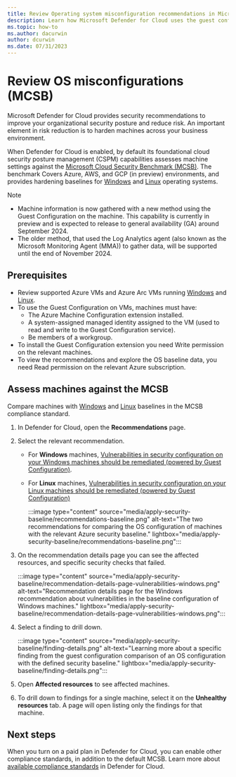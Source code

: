 ```yaml
---
title: Review Operating system misconfiguration recommendations in Microsoft Defender for Cloud
description: Learn how Microsoft Defender for Cloud uses the guest configuration to compare machine OS settings with baselines in Microsoft Cloud Security Benchmark.
ms.topic: how-to
ms.author: dacurwin
author: dcurwin
ms.date: 07/31/2023
---
```


# Review OS misconfigurations (MCSB) 

Microsoft Defender for Cloud provides security recommendations to improve your organizational security posture and reduce risk. An important element in risk reduction is to harden machines across your business environment.

When Defender for Cloud is enabled, by default its foundational cloud security posture management (CSPM) capabilities assesses machine settings against the [Microsoft Cloud Security Benchmark (MCSB)](/security/benchmark/azure/introduction). The benchmark Covers Azure, AWS, and GCP (in preview) environments, and provides hardening baselines for [Windows](/azure/governance/policy/samples/guest-configuration-baseline-windows) and [Linux](/azure/governance/policy/samples/guest-configuration-baseline-linux) operating systems.

> [!NOTE]
> - Machine information is now gathered with a new method using the Guest Configuration on the machine. This capability is currently in preview and is expected to release to general availability (GA) around September 2024.
> - The older method, that used the Log Analytics agent (also known as the Microsoft Monitoring Agent (MMA)) to gather data, will be supported until the end of November 2024.


## Prerequisites

- Review supported Azure VMs and Azure Arc VMs running  [Windows](support-matrix-defender-for-servers.md#windows-machine-support) and [Linux](support-matrix-defender-for-servers.md#linux-machine-support).
- To use the Guest Configuration on VMs, machines must have:
    -  The Azure Machine Configuration extension installed.
    - A system-assigned managed identity assigned to the VM (used to read and write to the Guest Configuration service).
    - Be members of a workgroup.
- To install the Guest Configuration extension you need Write permission on the relevant machines.
- To view the recommendations and explore the OS baseline data, you need Read permission on the relevant Azure subscription.



## Assess machines against the MCSB

Compare machines with [Windows](/azure/governance/policy/samples/guest-configuration-baseline-windows) and [Linux](/azure/governance/policy/samples/guest-configuration-baseline-linux) baselines in the MCSB compliance standard.


1. In Defender for Cloud, open the **Recommendations** page.
1. Select the relevant recommendation.
    - For **Windows** machines, [Vulnerabilities in security configuration on your Windows machines should be remediated (powered by Guest Configuration)](https://portal.azure.com/#blade/Microsoft_Azure_Security/RecommendationsBlade/assessmentKey/8c3d9ad0-3639-4686-9cd2-2b2ab2609bda).
    - For **Linux** machines, [Vulnerabilities in security configuration on your Linux machines should be remediated (powered by Guest Configuration)](https://portal.azure.com/#blade/Microsoft_Azure_Security/RecommendationsBlade/assessmentKey/1f655fb7-63ca-4980-91a3-56dbc2b715c6)  
    
        :::image type="content" source="media/apply-security-baseline/recommendations-baseline.png" alt-text="The two recommendations for comparing the OS configuration of machines with the relevant Azure security baseline." lightbox="media/apply-security-baseline/recommendations-baseline.png":::

1. On the recommendation details page you can see the affected resources, and specific security checks that failed.

    :::image type="content" source="media/apply-security-baseline/recommendation-details-page-vulnerabilities-windows.png" alt-text="Recommendation details page for the Windows recommendation about vulnerabilities in the baseline configuration of Windows machines." lightbox="media/apply-security-baseline/recommendation-details-page-vulnerabilities-windows.png":::

1. Select a finding to drill down.

    :::image type="content" source="media/apply-security-baseline/finding-details.png" alt-text="Learning more about a specific finding from the guest configuration comparison of an OS configuration with the defined security baseline." lightbox="media/apply-security-baseline/finding-details.png":::

1. Open **Affected resources** to see affected machines.
1. To drill down to findings for a single machine, select it on the **Unhealthy resources** tab. A page will open listing only the findings for that machine.

## Next steps

When you turn on a paid plan in Defender for Cloud, you can enable other compliance standards, in addition to the default MCSB. Learn more about [available compliance standards](concept-regulatory-compliance-standards.md) in Defender for Cloud.
